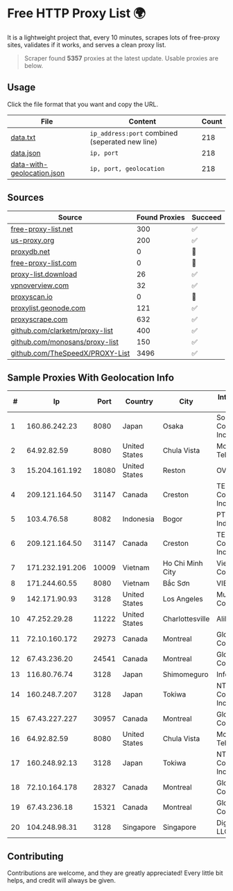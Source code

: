 
# Free HTTP Proxy List 🌍

It is a lightweight project that, every 10 minutes, scrapes lots of free-proxy sites, validates if it works, and serves a clean proxy list.


> Scraper found **5357** proxies at the latest update. Usable proxies are below.

## Usage

Click the file format that you want and copy the URL.


|File|Content|Count|
|----|-------|-----|
|[data.txt](https://raw.githubusercontent.com/themiralay/Proxy-List-World/master/data.txt)|`ip_address:port` combined (seperated new line)|218|
|[data.json](https://raw.githubusercontent.com/themiralay/Proxy-List-World/master/data.json)|`ip, port`|218|
|[data-with-geolocation.json](https://raw.githubusercontent.com/themiralay/Proxy-List-World/master/data-with-geolocation.json)|`ip, port, geolocation`|218|

## Sources

|Source|Found Proxies|Succeed|
|------|-------------|-------|
|[free-proxy-list.net](https://free-proxy-list.net)|300|✅|
|[us-proxy.org](https://www.us-proxy.org)|200|✅|
|[proxydb.net](http://proxydb.net)|0|🚫|
|[free-proxy-list.com](https://free-proxy-list.com/?page=&port=&type%5B%5D=http&type%5B%5D=https&up_time=0&search=Search)|0|🚫|
|[proxy-list.download](https://www.proxy-list.download/HTTP)|26|✅|
|[vpnoverview.com](https://vpnoverview.com/privacy/anonymous-browsing/free-proxy-servers)|32|✅|
|[proxyscan.io](https://www.proxyscan.io)|0|🚫|
|[proxylist.geonode.com](https://proxylist.geonode.com/api/proxy-list?limit=300&page=1&sort_by=lastChecked&sort_type=desc&protocols=http,https)|121|✅|
|[proxyscrape.com](https://api.proxyscrape.com/v2/?request=displayproxies&protocol=http&timeout=10000&country=all&ssl=all&anonymity=all)|632|✅|
|[github.com/clarketm/proxy-list](https://raw.githubusercontent.com/clarketm/proxy-list/master/proxy-list-raw.txt)|400|✅|
|[github.com/monosans/proxy-list](https://raw.githubusercontent.com/monosans/proxy-list/main/proxies/http.txt)|150|✅|
|[github.com/TheSpeedX/PROXY-List](https://raw.githubusercontent.com/TheSpeedX/PROXY-List/master/http.txt)|3496|✅|


## Sample Proxies With Geolocation Info

|#|Ip|Port|Country|City|Internet Service Provider|
|-|--|----|-------|----|-------------------------|
|1|160.86.242.23|8080|Japan|Osaka|Sony Network Communications Inc|
|2|64.92.82.59|8080|United States|Chula Vista|Momentum Telecom, Inc.|
|3|15.204.161.192|18080|United States|Reston|OVH SAS|
|4|209.121.164.50|31147|Canada|Creston|TELUS Communications Inc.|
|5|103.4.76.58|8082|Indonesia|Bogor|PT Khazanah Net Indonesia|
|6|209.121.164.50|31147|Canada|Creston|TELUS Communications Inc.|
|7|171.232.191.206|10009|Vietnam|Ho Chi Minh City|Viettel Corporation|
|8|171.244.60.55|8080|Vietnam|Bắc Sơn|VIETEL|
|9|142.171.90.93|3128|United States|Los Angeles|Multacom Corporation|
|10|47.252.29.28|11222|United States|Charlottesville|Alibaba.com LLC|
|11|72.10.160.172|29273|Canada|Montreal|GloboTech Communications|
|12|67.43.236.20|24541|Canada|Montreal|GloboTech Communications|
|13|116.80.76.74|3128|Japan|Shimomeguro|InfoSphere|
|14|160.248.7.207|3128|Japan|Tokiwa|NTT PC Communications, Inc.|
|15|67.43.227.227|30957|Canada|Montreal|GloboTech Communications|
|16|64.92.82.59|8080|United States|Chula Vista|Momentum Telecom, Inc.|
|17|160.248.92.13|3128|Japan|Tokiwa|NTT PC Communications, Inc.|
|18|72.10.164.178|28327|Canada|Montreal|GloboTech Communications|
|19|67.43.236.18|15321|Canada|Montreal|GloboTech Communications|
|20|104.248.98.31|3128|Singapore|Singapore|DigitalOcean, LLC|



## Contributing

Contributions are welcome, and they are greatly appreciated! Every
little bit helps, and credit will always be given.

